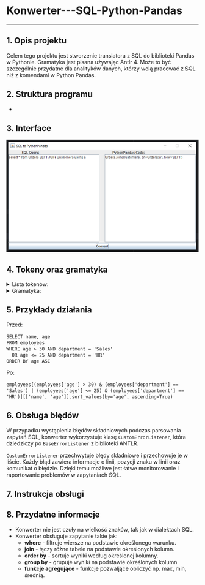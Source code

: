 # Konwerter---SQL-Python-Pandas

***

## 1. Opis projektu

Celem tego projektu jest stworzenie translatora z SQL do biblioteki Pandas w Pythonie. Gramatyka jest pisana używając
Antlr 4. Może to być szczególnie przydatne dla analityków danych, którzy wolą pracować z SQL niż z komendami w Python
Pandas.

## 2. Struktura programu

-

## 3. Interface

![Basic GUI](src/main/resources/img.png)

## 4. Tokeny oraz gramatyka

<details>
    <summary>Lista tokenów:</summary>
<ul>
<div>

```
fragment S : [sS];
fragment E : [eE];
fragment L : [lL];
fragment C : [cC];
fragment T : [tT];
fragment F : [fF];
fragment R : [rR];
fragment O : [oO];
fragment M : [mM];
fragment W : [wW];
fragment H : [hH];
fragment I : [iI];
fragment N : [nN];
fragment B : [bB];
fragment U : [uU];
fragment K : [kK];
fragment A : [aA];
fragment X : [xX];
fragment J : [jJ];
fragment D : [dD];
fragment P : [pP];
fragment G : [gG];
fragment V : [vV];
fragment Q : [qQ];
fragment Y : [yY];

SELECT: S E L E C T;
FROM: F R O M;
WHERE: W H E R E;
IN: I N;
BETWEEN: B E T W E E N;
LIKE: L I K E;
IS_NULL: I S WS? N U L L;
AS: A S;
JOIN: J O I N;
USING: U S I N G;
AND: A N D;
OR: O R;
ORDER_BY: O R D E R WS? B Y;
GROUP_BY: G R O U P WS? B Y;
INNER: I N N E R;
LEFT: L E F T;
RIGHT: R I G H T;
ASC: A S C;
DESC: D E S C;
COUNT: C O U N T;
SUM: S U M;
AVG: A V G;
MAX: M A X;
MIN: M I N;
LIMIT: L I M I T;
COMMA: ',';
LPAREN: '(';
RPAREN: ')';
DOT: '.';
NUMERICAL_VALUE: [0-9]+;
STRING_VALUE: '\'' (~['])* '\'';
IDENTIFIER: [a-zA-Z_][a-zA-Z0-9_]*;
WS: [ \t\r\n]+ -> skip;
```

</div>
</ul>
</details>


<details>
    <summary>Gramatyka:</summary>
<ul>
<div>

```
query
    : selectStatement (orderByStatement? groupByStatement? (LIMIT NUMERICAL_VALUE)?)?;


selectStatement
    : SELECT selectList FROM tableName whereClause? joinClause?;

selectList
    : '*'
    | selectItem (COMMA selectItem)*;

selectItem
    : columnReference
    | aggregateFunction;

whereClause
    : WHERE condition;
    
condition
    : expression
    | expression AND condition
    | expression OR condition
    | LPAREN condition RPAREN;

expression
    : columnReference operator value
    | columnReference operator columnReference
    | columnReference IN LPAREN valueList RPAREN
    | columnReference BETWEEN value AND value
    | columnReference LIKE value
    | columnReference IS_NULL;

valueList
    : value (COMMA value)*;

joinClause
    : joinType JOIN tableName USING selectList
    | joinClause AND joinType JOIN tableName USING selectList;

joinType
    : INNER
    | LEFT
    | RIGHT;

orderByStatement
    : ORDER_BY columnName (ASC | DESC)?;

groupByStatement
    : GROUP_BY columnReference (COMMA columnReference)*;

aggregateFunction
    : (COUNT | SUM | AVG | MAX | MIN) LPAREN columnReference RPAREN;

columnReference
    : (tableName DOT columnName)
    | columnName;

tableName
    : IDENTIFIER;

value
    : NUMERICAL_VALUE
    | STRING_VALUE;

columnName
    : IDENTIFIER;

operator
    : '=' | '!=' | '<' | '>' | '<=' | '>=';
```

</div>
</ul>
</details>

## 5. Przykłady działania

Przed:

```
SELECT name, age
FROM employees
WHERE age > 30 AND department = 'Sales'
  OR age <= 25 AND department = 'HR'
ORDER BY age ASC
```

Po:

```
employees[(employees['age'] > 30) & (employees['department'] == 'Sales') | (employees['age'] <= 25) & (employees['department'] == 'HR')][['name', 'age']].sort_values(by='age', ascending=True)
```

## 6. Obsługa błędów

W przypadku wystąpienia błędów składniowych podczas parsowania zapytań SQL, konwerter wykorzystuje
klasę `CustomErrorListener`, która dziedziczy po `BaseErrorListener` z biblioteki ANTLR.

`CustomErrorListener` przechwytuje błędy składniowe i przechowuje je w liście. Każdy błąd zawiera informacje o linii,
pozycji znaku w linii oraz komunikat o błędzie. Dzięki temu możliwe jest łatwe monitorowanie i raportowanie problemów w
zapytaniach SQL.

## 7. Instrukcja obsługi

## 8. Przydatne informacje

- Konwerter nie jest czuły na wielkość znaków, tak jak w dialektach SQL.
- Konwerter obsługuje zapytanie takie jak:
    - **where** - filtruje wiersze na podstawie określonego warunku.
    - **join** - łączy różne tabele na podstawie określonych kolumn.
    - **order by** - sortuje wyniki według określonej kolumny.
    - **group by** - grupuje wyniki na podstawie określonych kolumn
    - **funkcje agregujące** - funkcje pozwaljące obliczyć np. max, min, średnią.


